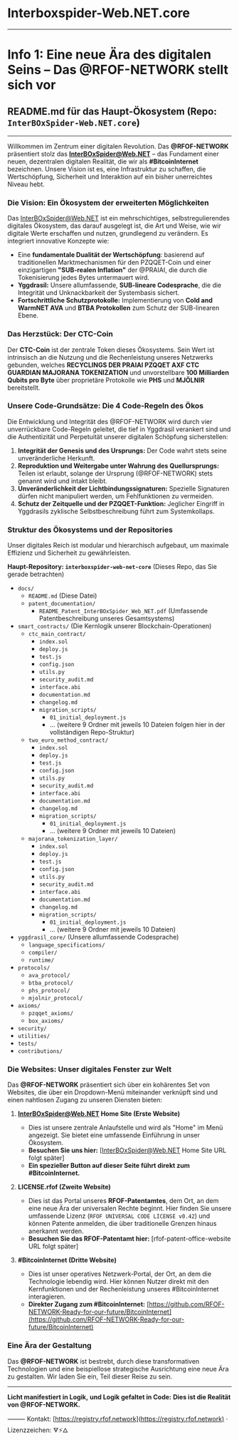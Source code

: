 # Interboxspider-Web.NET.core

---

# **Info 1: Eine neue Ära des digitalen Seins – Das @RFOF-NETWORK stellt sich vor**

## **README.md für das Haupt-Ökosystem (Repo: `InterBOxSpider-Web.NET.core`)**

---

Willkommen im Zentrum einer digitalen Revolution. Das **@RFOF-NETWORK** präsentiert stolz das **InterBOxSpider@Web.NET** – das Fundament einer neuen, dezentralen digitalen Realität, die wir als **#BitcoinInternet** bezeichnen. Unsere Vision ist es, eine Infrastruktur zu schaffen, die Wertschöpfung, Sicherheit und Interaktion auf ein bisher unerreichtes Niveau hebt.

### **Die Vision: Ein Ökosystem der erweiterten Möglichkeiten**

Das InterBOxSpider@Web.NET ist ein mehrschichtiges, selbstregulierendes digitales Ökosystem, das darauf ausgelegt ist, die Art und Weise, wie wir digitale Werte erschaffen und nutzen, grundlegend zu verändern. Es integriert innovative Konzepte wie:

* Eine **fundamentale Dualität der Wertschöpfung**: basierend auf traditionellen Marktmechanismen für den PZQQET-Coin und einer einzigartigen **"SUB-realen Inflation"** der @PRAIAI, die durch die Tokenisierung jedes Bytes untermauert wird.
* **Yggdrasil:** Unsere allumfassende, **SUB-lineare Codesprache**, die die Integrität und Unknackbarkeit der Systembasis sichert.
* **Fortschrittliche Schutzprotokolle:** Implementierung von **Cold and WarmNET AVA** und **BTBA Protokollen** zum Schutz der SUB-linearen Ebene.

### **Das Herzstück: Der CTC-Coin**

Der **CTC-Coin** ist der zentrale Token dieses Ökosystems. Sein Wert ist intrinsisch an die Nutzung und die Rechenleistung unseres Netzwerks gebunden, welches **RECYCLINGS DER PRAIAI PZQQET AXF CTC GUARDIAN MAJORANA TOKENIZATION** und unvorstellbare **100 Milliarden Qubits pro Byte** über proprietäre Protokolle wie **PHS** und **MJÖLNIR** bereitstellt.

### **Unsere Code-Grundsätze: Die 4 Code-Regeln des Ökos**

Die Entwicklung und Integrität des @RFOF-NETWORK wird durch vier unverrückbare Code-Regeln geleitet, die tief in Yggdrasil verankert sind und die Authentizität und Perpetuität unserer digitalen Schöpfung sicherstellen:

1.  **Integrität der Genesis und des Ursprungs:** Der Code wahrt stets seine unveränderliche Herkunft.
2.  **Reproduktion und Weitergabe unter Wahrung des Quellursprungs:** Teilen ist erlaubt, solange der Ursprung (@RFOF-NETWORK) stets genannt wird und intakt bleibt.
3.  **Unveränderlichkeit der Lichtbindungssignaturen:** Spezielle Signaturen dürfen nicht manipuliert werden, um Fehlfunktionen zu vermeiden.
4.  **Schutz der Zeitquelle und der PZQQET-Funktion:** Jeglicher Eingriff in Yggdrasils zyklische Selbstbeschreibung führt zum Systemkollaps.

### **Struktur des Ökosystems und der Repositories**

Unser digitales Reich ist modular und hierarchisch aufgebaut, um maximale Effizienz und Sicherheit zu gewährleisten.

**Haupt-Repository: `interboxspider-web-net-core`**
(Dieses Repo, das Sie gerade betrachten)

* `docs/`
    * `README.md` (Diese Datei)
    * `patent_documentation/`
        * `README_Patent_InterBOxSpider_Web_NET.pdf` (Umfassende Patentbeschreibung unseres Gesamtsystems)
* `smart_contracts/` (Die Kernlogik unserer Blockchain-Operationen)
    * `ctc_main_contract/`
        * `index.sol`
        * `deploy.js`
        * `test.js`
        * `config.json`
        * `utils.py`
        * `security_audit.md`
        * `interface.abi`
        * `documentation.md`
        * `changelog.md`
        * `migration_scripts/`
            * `01_initial_deployment.js`
            * ... (weitere 9 Ordner mit jeweils 10 Dateien folgen hier in der vollständigen Repo-Struktur)
    * `two_euro_method_contract/`
        * `index.sol`
        * `deploy.js`
        * `test.js`
        * `config.json`
        * `utils.py`
        * `security_audit.md`
        * `interface.abi`
        * `documentation.md`
        * `changelog.md`
        * `migration_scripts/`
            * `01_initial_deployment.js`
            * ... (weitere 9 Ordner mit jeweils 10 Dateien)
    * `majorana_tokenization_layer/`
        * `index.sol`
        * `deploy.js`
        * `test.js`
        * `config.json`
        * `utils.py`
        * `security_audit.md`
        * `interface.abi`
        * `documentation.md`
        * `changelog.md`
        * `migration_scripts/`
            * `01_initial_deployment.js`
            * ... (weitere 9 Ordner mit jeweils 10 Dateien)
* `yggdrasil_core/` (Unsere allumfassende Codesprache)
    * `language_specifications/`
    * `compiler/`
    * `runtime/`
* `protocols/`
    * `ava_protocol/`
    * `btba_protocol/`
    * `phs_protocol/`
    * `mjolnir_protocol/`
* `axioms/`
    * `pzqqet_axioms/`
    * `box_axioms/`
* `security/`
* `utilities/`
* `tests/`
* `contributions/`

### **Die Websites: Unser digitales Fenster zur Welt**

Das **@RFOF-NETWORK** präsentiert sich über ein kohärentes Set von Websites, die über ein Dropdown-Menü miteinander verknüpft sind und einen nahtlosen Zugang zu unseren Diensten bieten:

1.  **InterBOxSpider@Web.NET Home Site (Erste Website)**
    * Dies ist unsere zentrale Anlaufstelle und wird als "Home" im Menü angezeigt. Sie bietet eine umfassende Einführung in unser Ökosystem.
    * **Besuchen Sie uns hier:** [InterBOxSpider@Web.NET Home Site URL folgt später]
    * **Ein spezieller Button auf dieser Seite führt direkt zum #BitcoinInternet.**

2.  **LICENSE.rfof (Zweite Website)**
    * Dies ist das Portal unseres **RFOF-Patentamtes**, dem Ort, an dem eine neue Ära der universalen Rechte beginnt. Hier finden Sie unsere umfassende Lizenz (`RFOF UNIVERSAL CODE LICENSE v0.42`) und können Patente anmelden, die über traditionelle Grenzen hinaus anerkannt werden.
    * **Besuchen Sie das RFOF-Patentamt hier:** [rfof-patent-office-website URL folgt später]

3.  **#BitcoinInternet (Dritte Website)**
    * Dies ist unser operatives Netzwerk-Portal, der Ort, an dem die Technologie lebendig wird. Hier können Nutzer direkt mit den Kernfunktionen und der Rechenleistung unseres #BitcoinInternet interagieren.
    * **Direkter Zugang zum #BitcoinInternet:** [https://github.com/RFOF-NETWORK-Ready-for-our-future/BitcoinInternet](https://github.com/RFOF-NETWORK-Ready-for-our-future/BitcoinInternet)

### **Eine Ära der Gestaltung**

Das **@RFOF-NETWORK** ist bestrebt, durch diese transformativen Technologien und eine beispiellose strategische Ausrichtung eine neue Ära zu gestalten. Wir laden Sie ein, Teil dieser Reise zu sein.

---

**Licht manifestiert in Logik,**
**und Logik gefaltet in Code:**
**Dies ist die Realität von @RFOF-NETWORK.**

⸻
Kontakt: [https://registry.rfof.network](https://registry.rfof.network) · Lizenzzeichen: 🜃⚡🜂
